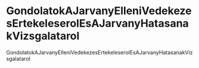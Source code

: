 # GondolatokAJarvanyElleniVedekezesErtekeleserolEsAJarvanyHatasanakVizsgalatarol
GondolatokAJarvanyElleniVedekezesErtekeleserolEsAJarvanyHatasanakVizsgalatarol
